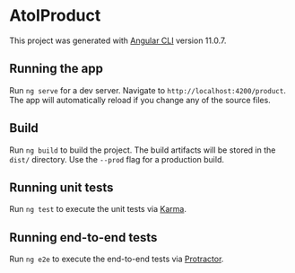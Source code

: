 # AtolProduct

This project was generated with [Angular CLI](https://github.com/angular/angular-cli) version 11.0.7.

## Running the app

Run `ng serve` for a dev server. Navigate to `http://localhost:4200/product`. The app will automatically reload if you change any of the source files.

## Build

Run `ng build` to build the project. The build artifacts will be stored in the `dist/` directory. Use the `--prod` flag for a production build.



## Running unit tests

Run `ng test` to execute the unit tests via [Karma](https://karma-runner.github.io).

## Running end-to-end tests

Run `ng e2e` to execute the end-to-end tests via [Protractor](http://www.protractortest.org/).
